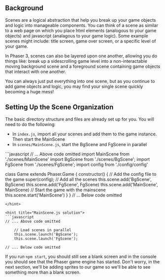 ## Background
Scenes are a logical abstraction that help you break up your game objects and logic into manageable components. You can think of a scene as similar to a web page on which you place html elements (analogous to your game objects) and javascript (analagous to your game logic). Some example scenes might include: title screen, game over screen, or a specific level of your game.

In Phaser 3, scenes can also be layered upon one another, allowing you do things like: break up a sidescrolling game level into a non-interactable moving background scene and a foreground scene containing game objects that interact with one another.

You can always just put everything into one scene, but as you continue to add game objects and logic, you may find your single scene quickly becoming a huge mess!

## Setting Up the Scene Organization
The basic directory structure and files are already set up for you. You will need to do the following:

* In `index.js`, import all your scenes and add them to the game instance. Then start the MainScene
* In `scenes/MainScene.js`, start the BgScene and FgScene in parallel

<hint title="index.js solution">
```javascript
// ... Above code omitted
import MainScene from './scenes/MainScene'
import BgScene from './scenes/BgScene';
import FgScene from './scenes/FgScene';
import config from './config/config'

class Game extends Phaser.Game {
  constructor() {
    // Add the config file to the game
    super(config);
    // Add all the scenes
    this.scene.add('BgScene', BgScene)
    this.scene.add('FgScene', FgScene)
    this.scene.add('MainScene', MainScene)
    // Start the game with the mainscene
    this.scene.start('MainScene')
  }
}
// ... Below code omitted
```
</hint>

<hint title="MainScene.js solution">
```javascript
// ... Above code omitted

    // Load scenes in parallel
    this.scene.launch('BgScene');
    this.scene.launch('FgScene');

// ... Below code omitted
```
</hint>

If you run `npm start`, you should still see a blank screen and in the console you should see that the Phaser game engine has started. Don't worry, in the next section, we'll be adding sprites to our game so we'll be able to see something more than a blank screen.
